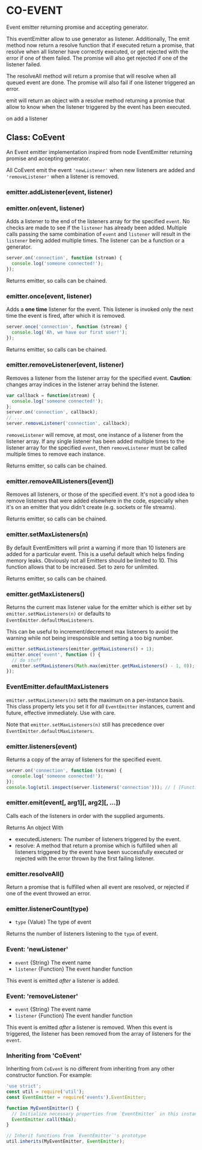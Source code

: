 # CO-EVENT
Event emitter returning promise and accepting generator.

This eventEmitter allow to use generator as listener.
Additionally, The emit method now return a resolve function that if executed return a promise, that resolve when all listener have correctly executed, or get rejected with the error if one of them failed.
The promise will also get rejected if one of the listener failed.

The resolveAll method will return a promise that will resolve when all queued event are done.
The promise will also fail if one listener triggered an error.

emit  will return an object with a resolve method returning a promise that allow to know when the listener triggered by the event has been executed.

on add a listener

## Class: CoEvent
An Event emitter implementation inspired from node EventEmitter returning promise and accepting generator.

All CoEvent emit the event `'newListener'` when new listeners are
added and `'removeListener'` when a listener is removed.

### emitter.addListener(event, listener)
### emitter.on(event, listener)

Adds a listener to the end of the listeners array for the specified `event`.
No checks are made to see if the `listener` has already been added. Multiple
calls passing the same combination of `event` and `listener` will result in the
`listener` being added multiple times.
The listener can be a function or a generator.

```js
server.on('connection', function (stream) {
  console.log('someone connected!');
});
```

Returns emitter, so calls can be chained.

### emitter.once(event, listener)

Adds a **one time** listener for the event. This listener is
invoked only the next time the event is fired, after which
it is removed.
```js
server.once('connection', function (stream) {
  console.log('Ah, we have our first user!');
});
```
Returns emitter, so calls can be chained.

### emitter.removeListener(event, listener)

Removes a listener from the listener array for the specified event.
**Caution**: changes array indices in the listener array behind the listener.

```js
var callback = function(stream) {
  console.log('someone connected!');
};
server.on('connection', callback);
// ...
server.removeListener('connection', callback);
```

`removeListener` will remove, at most, one instance of a listener from the
listener array. If any single listener has been added multiple times to the
listener array for the specified `event`, then `removeListener` must be called
multiple times to remove each instance.

Returns emitter, so calls can be chained.

### emitter.removeAllListeners([event])

Removes all listeners, or those of the specified event. It's not a good idea to
remove listeners that were added elsewhere in the code, especially when it's on
an emitter that you didn't create (e.g. sockets or file streams).

Returns emitter, so calls can be chained.

### emitter.setMaxListeners(n)

By default EventEmitters will print a warning if more than 10 listeners are
added for a particular event. This is a useful default which helps finding
memory leaks. Obviously not all Emitters should be limited to 10. This function
allows that to be increased. Set to zero for unlimited.

Returns emitter, so calls can be chained.

### emitter.getMaxListeners()

Returns the current max listener value for the emitter which is either set by
`emitter.setMaxListeners(n)` or defaults to `EventEmitter.defaultMaxListeners`.

This can be useful to increment/decrement max listeners to avoid the warning
while not being irresponsible and setting a too big number.
```js
emitter.setMaxListeners(emitter.getMaxListeners() + 1);
emitter.once('event', function () {
  // do stuff
  emitter.setMaxListeners(Math.max(emitter.getMaxListeners() - 1, 0));
});
```
### EventEmitter.defaultMaxListeners

`emitter.setMaxListeners(n)` sets the maximum on a per-instance basis.
This class property lets you set it for *all* `EventEmitter` instances,
current and future, effective immediately. Use with care.

Note that `emitter.setMaxListeners(n)` still has precedence over
`EventEmitter.defaultMaxListeners`.


### emitter.listeners(event)

Returns a copy of the array of listeners for the specified event.
```js
server.on('connection', function (stream) {
  console.log('someone connected!');
});
console.log(util.inspect(server.listeners('connection'))); // [ [Function] ]
```

### emitter.emit(event[, arg1][, arg2][, ...])

Calls each of the listeners in order with the supplied arguments.

Returns An object With
- executedListeners: The number of listeners triggered by the event.
- resolve: A method that return a promise which is fulfilled when all listeners triggered by the event have been successfully executed or rejected with the error thrown by the first failing listener.

### emitter.resolveAll()
Return a promise that is fulfilled when all event are resolved, or rejected if one of the event throwed an error.

### emitter.listenerCount(type)

* `type` {Value} The type of event

Returns the number of listeners listening to the `type` of event.

### Event: 'newListener'

* `event` {String} The event name
* `listener` {Function} The event handler function

This event is emitted *after* a listener is added.

### Event: 'removeListener'

* `event` {String} The event name
* `listener` {Function} The event handler function

This event is emitted *after* a listener is removed.  When this event is
triggered, the listener has been removed from the array of listeners for the
`event`.

### Inheriting from 'CoEvent'

Inheriting from `CoEvent` is no different from inheriting from any other
constructor function. For example:
```js
'use strict';
const util = require('util');
const EventEmitter = require('events').EventEmitter;

function MyEventEmitter() {
  // Initialize necessary properties from `EventEmitter` in this instance
  EventEmitter.call(this);
}

// Inherit functions from `EventEmitter`'s prototype
util.inherits(MyEventEmitter, EventEmitter);
```
